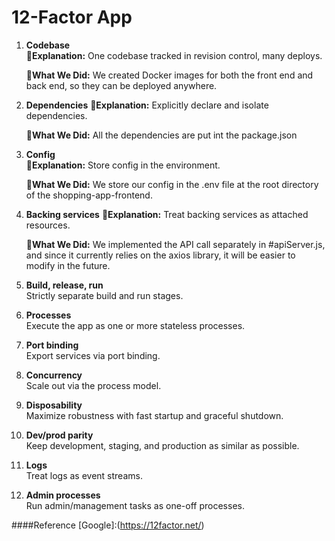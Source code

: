 # 12-Factor App

1. **Codebase**  
   🌟**Explanation:**
   One codebase tracked in revision control, many deploys.
   
   :rocket:**What We Did:**
   We created Docker images for both the front end and back end, so they can be deployed anywhere.


3. **Dependencies**
   🌟**Explanation:**
   Explicitly declare and isolate dependencies.

   :rocket:**What We Did:**
   All the dependencies are put int the package.json

5. **Config**  
   🌟**Explanation:**
   Store config in the environment.

   :rocket:**What We Did:**
   We store our config in the .env file at the root directory of the shopping-app-frontend.

6. **Backing services** 
   🌟**Explanation:** 
   Treat backing services as attached resources.

   :rocket:**What We Did:**
   We implemented the API call separately in #apiServer.js, and since it currently relies on the axios library, it will be easier to modify in the future.

7. **Build, release, run**  
   Strictly separate build and run stages.

8. **Processes**  
   Execute the app as one or more stateless processes.

9. **Port binding**  
   Export services via port binding.

10. **Concurrency**  
   Scale out via the process model.

11. **Disposability**  
   Maximize robustness with fast startup and graceful shutdown.

12. **Dev/prod parity**  
    Keep development, staging, and production as similar as possible.

13. **Logs**  
    Treat logs as event streams.

14. **Admin processes**  
    Run admin/management tasks as one-off processes.

####Reference
[Google]:(https://12factor.net/)
